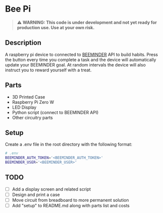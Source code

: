 # Bee Pi
> ⚠️ **WARNING: This code is under development and not yet ready for production use. Use at your own risk.**

## Description
A raspberry pi device to connected to [BEEMINDER](www.beeminder.com) API to build habits. Press the button every time you complete a task and the device will automatically update your BEEMINDER goal. At random intervals the device will also instruct you to reward yourself with a treat.

## Parts
- 3D Printed Case
- Raspberry Pi Zero W
- LED Display
- Python script (connect to BEEMINDER API)
- Other circuitry parts

## Setup
Create a .env file in the root directory with the following format:
```bash
# .env
BEEMINDER_AUTH_TOKEN='<BEEMINDER_AUTH_TOKEN>'
BEEMINDER_USER='<BEEMINDER_USER>'
```

## TODO
- [ ] Add a display screen and related script
- [ ] Design and print a case
- [ ] Move circuit from breadboard to more permanent solution
- [ ] Add "setup" to README.md along with parts list and costs